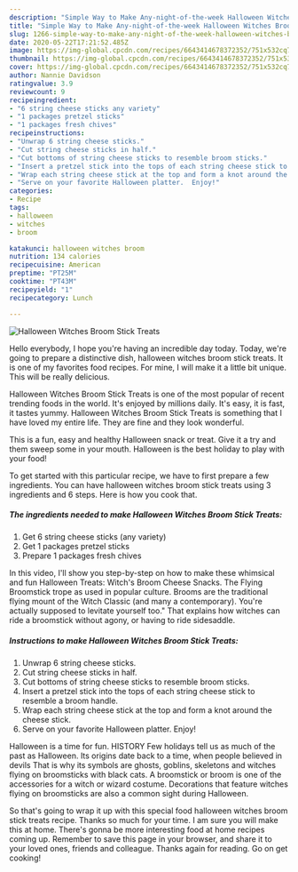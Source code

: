 ```yaml
---
description: "Simple Way to Make Any-night-of-the-week Halloween Witches Broom Stick Treats"
title: "Simple Way to Make Any-night-of-the-week Halloween Witches Broom Stick Treats"
slug: 1266-simple-way-to-make-any-night-of-the-week-halloween-witches-broom-stick-treats
date: 2020-05-22T17:21:52.485Z
image: https://img-global.cpcdn.com/recipes/6643414678372352/751x532cq70/halloween-witches-broom-stick-treats-recipe-main-photo.jpg
thumbnail: https://img-global.cpcdn.com/recipes/6643414678372352/751x532cq70/halloween-witches-broom-stick-treats-recipe-main-photo.jpg
cover: https://img-global.cpcdn.com/recipes/6643414678372352/751x532cq70/halloween-witches-broom-stick-treats-recipe-main-photo.jpg
author: Nannie Davidson
ratingvalue: 3.9
reviewcount: 9
recipeingredient:
- "6 string cheese sticks any variety"
- "1 packages pretzel sticks"
- "1 packages fresh chives"
recipeinstructions:
- "Unwrap 6 string cheese sticks."
- "Cut string cheese sticks in half."
- "Cut bottoms of string cheese sticks to resemble broom sticks."
- "Insert a pretzel stick into the tops of each string cheese stick to resemble a broom handle."
- "Wrap each string cheese stick at the top and form a knot around the cheese stick."
- "Serve on your favorite Halloween platter.  Enjoy!"
categories:
- Recipe
tags:
- halloween
- witches
- broom

katakunci: halloween witches broom 
nutrition: 134 calories
recipecuisine: American
preptime: "PT25M"
cooktime: "PT43M"
recipeyield: "1"
recipecategory: Lunch

---
```



![Halloween Witches Broom Stick Treats](https://img-global.cpcdn.com/recipes/6643414678372352/751x532cq70/halloween-witches-broom-stick-treats-recipe-main-photo.jpg)

Hello everybody, I hope you're having an incredible day today. Today, we're going to prepare a distinctive dish, halloween witches broom stick treats. It is one of my favorites food recipes. For mine, I will make it a little bit unique. This will be really delicious.

Halloween Witches Broom Stick Treats is one of the most popular of recent trending foods in the world. It's enjoyed by millions daily. It's easy, it is fast, it tastes yummy. Halloween Witches Broom Stick Treats is something that I have loved my entire life. They are fine and they look wonderful.

This is a fun, easy and healthy Halloween snack or treat. Give it a try and them sweep some in your mouth. Halloween is the best holiday to play with your food!


To get started with this particular recipe, we have to first prepare a few ingredients. You can have halloween witches broom stick treats using 3 ingredients and 6 steps. Here is how you cook that.

<!--inarticleads1-->

##### The ingredients needed to make Halloween Witches Broom Stick Treats:

1. Get 6 string cheese sticks (any variety)
1. Get 1 packages pretzel sticks
1. Prepare 1 packages fresh chives


In this video, I&#39;ll show you step-by-step on how to make these whimsical and fun Halloween Treats: Witch&#39;s Broom Cheese Snacks. The Flying Broomstick trope as used in popular culture. Brooms are the traditional flying mount of the Witch Classic (and many a contemporary). You&#39;re actually supposed to levitate yourself too.&#34; That explains how witches can ride a broomstick without agony, or having to ride sidesaddle. 

<!--inarticleads2-->

##### Instructions to make Halloween Witches Broom Stick Treats:

1. Unwrap 6 string cheese sticks.
1. Cut string cheese sticks in half.
1. Cut bottoms of string cheese sticks to resemble broom sticks.
1. Insert a pretzel stick into the tops of each string cheese stick to resemble a broom handle.
1. Wrap each string cheese stick at the top and form a knot around the cheese stick.
1. Serve on your favorite Halloween platter.  Enjoy!


Halloween is a time for fun. HISTORY Few holidays tell us as much of the past as Halloween. Its origins date back to a time, when people believed in devils That is why its symbols are ghosts, goblins, skeletons and witches flying on broomsticks with black cats. A broomstick or broom is one of the accessories for a witch or wizard costume. Decorations that feature witches flying on broomsticks are also a common sight during Halloween. 

So that's going to wrap it up with this special food halloween witches broom stick treats recipe. Thanks so much for your time. I am sure you will make this at home. There's gonna be more interesting food at home recipes coming up. Remember to save this page in your browser, and share it to your loved ones, friends and colleague. Thanks again for reading. Go on get cooking!
